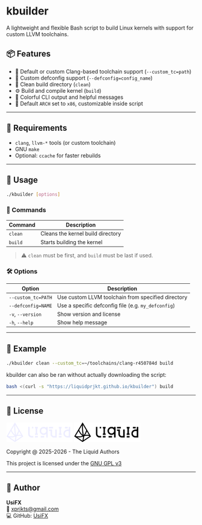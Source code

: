 # kbuilder

A lightweight and flexible Bash script to build Linux kernels with support for custom LLVM toolchains.

## 📦 Features

- 🔧 Default or custom Clang-based toolchain support (`--custom_tc=path`)
- 📁 Custom defconfig support (`--defconfig=config_name`)
- 🧹 Clean build directory (`clean`)
- ⚙️ Build and compile kernel (`build`)
- 🧠 Colorful CLI output and helpful messages
- 🐧 Default `ARCH` set to `x86`, customizable inside script

---

## 🧪 Requirements

- `clang`, `llvm-*` tools (or custom toolchain)
- GNU `make`
- Optional: `ccache` for faster rebuilds

---

## 🚀 Usage

```bash
./kbuilder [options]
```

### 🔧 Commands

| Command   | Description                         |
|-----------|-------------------------------------|
| `clean`   | Cleans the kernel build directory   |
| `build`   | Starts building the kernel          |

> ⚠️ `clean` must be first, and `build` must be last if used.

### 🛠️ Options

| Option               | Description                                          |
|----------------------|------------------------------------------------------|
| `--custom_tc=PATH`   | Use custom LLVM toolchain from specified directory   |
| `--defconfig=NAME`   | Use a specific defconfig file (e.g. `my_defconfig`) |
| `-v`, `--version`    | Show version and license                            |
| `-h`, `--help`       | Show help message                                   |

---

## 📂 Example

```bash
./kbuilder clean --custom_tc=~/toolchains/clang-r450784d build
```

kbuilder can also be ran without actually downloading the script:

```bash
bash <(curl -s "https://liquidprjkt.github.io/kbuilder") build
```

---

## 📜 License

<p align="left">
  <img width="35%" src="https://github.com/liquidprjkt/.github/blob/main/banner/liquid-logotype-darkmode.svg#gh-dark-mode-only"/>
  <img width="35%" src="https://github.com/liquidprjkt/.github/blob/main/banner/liquid-logotype-lightmode.svg#gh-light-mode-only"/>
</p>

Copyright @ 2025-2026 - The Liquid Authors

This project is licensed under the [GNU GPL v3](/LICENSE)

---

## 👤 Author

**UsiFX**  
📧 xprjkts@gmail.com  
💻 GitHub: [UsiFX](https://github.com/UsiFX)
